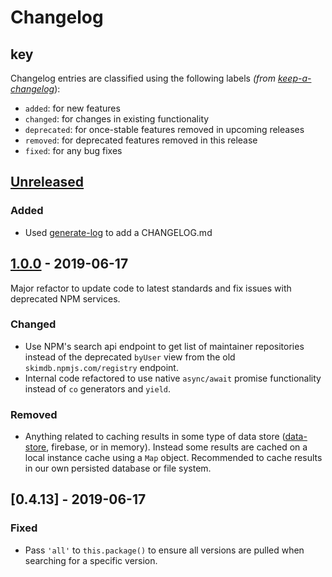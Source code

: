 # Changelog

## key

Changelog entries are classified using the following labels _(from [keep-a-changelog][]_):

- `added`: for new features
- `changed`: for changes in existing functionality
- `deprecated`: for once-stable features removed in upcoming releases
- `removed`: for deprecated features removed in this release
- `fixed`: for any bug fixes

## [Unreleased]

### Added

- Used [generate-log](https://github.com/generate/generate-log) to add a CHANGELOG.md

## [1.0.0] - 2019-06-17

Major refactor to update code to latest standards and fix issues with deprecated NPM services.

### Changed

- Use NPM's search api endpoint to get list of maintainer repositories instead of the deprecated `byUser` view from the old `skimdb.npmjs.com/registry` endpoint.
- Internal code refactored to use native `async/await` promise functionality instead of `co` generators and `yield`.

### Removed

- Anything related to caching results in some type of data store ([data-store](https://github.com/jonschlinkert/data-store), firebase, or in memory). Instead some results are cached on a local instance cache using a `Map` object. Recommended to cache results in our own persisted database or file system.

## [0.4.13] - 2019-06-17

### Fixed

- Pass `'all'` to `this.package()` to ensure all versions are pulled when searching for a specific version.

[Unreleased]: https://github.com/doowb/npm-api/compare/1.0.0...HEAD
[1.0.0]: https://github.com/doowb/npm-api/compare/0.4.13...1.0.0
[keep-a-changelog]: https://github.com/olivierlacan/keep-a-changelog